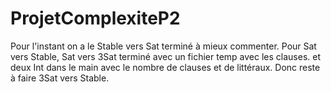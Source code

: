 # ProjetComplexiteP2

Pour l'instant on a le Stable vers Sat terminé à mieux commenter.
Pour Sat vers Stable, Sat vers 3Sat terminé avec un fichier temp avec les clauses. et deux Int dans le main avec le nombre de clauses et de littéraux.
Donc reste à faire 3Sat vers Stable.
